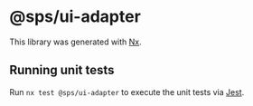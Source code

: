 # @sps/ui-adapter

This library was generated with [Nx](https://nx.dev).

## Running unit tests

Run `nx test @sps/ui-adapter` to execute the unit tests via [Jest](https://jestjs.io).
